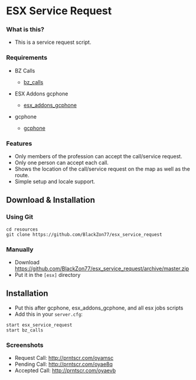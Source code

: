 # ESX Service Request
### What is this?
* This is a service request script.

### Requirements
* BZ Calls
  * [bz_calls](https://github.com/BlackZon77/esx_service_request/tree/master/bz_calls)
  
* ESX Addons gcphone
  * [esx_addons_gcphone](https://github.com/N3MTV/gcphone/releases/download/2.21/gcphone.zip)
  
* gcphone
  * [gcphone](https://github.com/N3MTV/gcphone/releases/download/2.21/gcphone.zip)


### Features
- Only members of the profession can accept the call/service request.
- Only one person can accept each call.
- Shows the location of the call/service request on the map as well as the route.
- Simple setup and locale support.

## Download & Installation

### Using Git
```
cd resources
git clone https://github.com/BlackZon77/esx_service_request
```

### Manually
- Download https://github.com/BlackZon77/esx_service_request/archive/master.zip
- Put it in the `[esx]` directory


## Installation
- Put this after gcphone, esx_addons_gcphone, and all esx jobs scripts
- Add this in your `server.cfg`:

```
start esx_service_request
start bz_calls
```

### Screenshots
- Request Call: http://prntscr.com/oyamsc
- Pending Call: http://prntscr.com/oyae8q
- Accepted Call: http://prntscr.com/oyaevb




